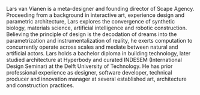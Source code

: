 Lars van Vianen is a meta-designer and founding director of Scape Agency. Proceeding from a background in interactive art, experience design and parametric architecture, Lars explores the convergence of synthetic biology, materials science, artificial intelligence and robotic construction. Believing the principle of design is the decodation of dreams into the parametrization and instrumentalization of reality, he exerts computation to concurrently operate across scales and mediate between natural and artificial actors. Lars holds a bachelor diploma in building technology, later studied architecture at Hyperbody and curated INDESEM (International Design Seminar) at the Delft University of Technology. He has prior professional experience as designer, software developer, technical producer and innovation manager at several established art, architecture and construction practices.
